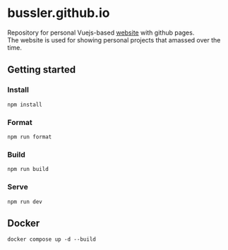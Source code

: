 # bussler.github.io
Repository for personal Vuejs-based [website](https://bussler.github.io/) with github pages.  
The website is used for showing personal projects that amassed over the time.

## Getting started

### Install

`npm install`

### Format

`npm run format`

### Build

`npm run build`

### Serve

`npm run dev`

## Docker

`docker compose up -d --build`